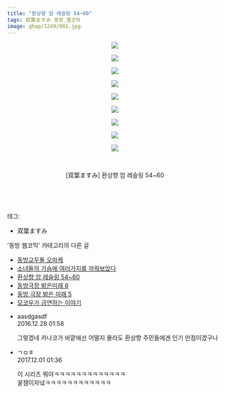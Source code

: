 ```yaml
---
title: "환상향 암 레슬링 54~60"
tags: 双葉ますみ 동방_웹코믹
image: ghap/1249/001.jpg
---
```

<div class="article">
<p style="text-align: center; clear: none; float: none;"><img src="{{ site.nasurl }}/ghap/1249/001.jpg"/></p>
<p style="text-align: center; clear: none; float: none;"><img src="{{ site.nasurl }}/ghap/1249/002.jpg"/></p>
<p style="text-align: center; clear: none; float: none;"><img src="{{ site.nasurl }}/ghap/1249/003.jpg"/></p>
<p style="text-align: center; clear: none; float: none;"><img src="{{ site.nasurl }}/ghap/1249/004.jpg"/></p>
<p style="text-align: center; clear: none; float: none;"><img src="{{ site.nasurl }}/ghap/1249/005.jpg"/></p>
<p style="text-align: center; clear: none; float: none;"><img src="{{ site.nasurl }}/ghap/1249/006.jpg"/></p>
<p style="text-align: center; clear: none; float: none;"><img src="{{ site.nasurl }}/ghap/1249/007.jpg"/></p>
<p style="text-align: center; clear: none; float: none;"><img src="{{ site.nasurl }}/ghap/1249/008.jpg"/></p>
<p style="text-align: center; clear: none; float: none;"><img src="{{ site.nasurl }}/ghap/1249/009.jpg"/></p>
<p style="text-align: center; clear: none; float: none;"><br/></p>
<p style="text-align: center; clear: none; float: none;">[双葉ますみ] 환상향 암 레슬링 54~60</p>
<p style="text-align: center; clear: none; float: none;"><br/></p>
<p><br/></p>
</div><div class="tagTrail">
<p>태그: </p>
<ul>
<li>双葉ますみ</li>
</ul>
</div><div class="another">
<p>'동방 웹코믹' 카테고리의 다른 글</p>
<ul>
<li><a href="/2016-07-31-ghap_1261">동방교두돌 오마케</a></li>
<li><a href="/2016-07-31-ghap_1258">소녀들의 가슴에 여러가지를 끼워보았다</a></li>
<li><a href="/2016-07-30-ghap_1249">환상향 암 레슬링 54~60</a></li>
<li><a href="/2016-07-30-ghap_1246">동방극장 밝은미래 6</a></li>
<li><a href="/2016-07-30-ghap_1233">동방 극장 밝은 미래 5</a></li>
<li><a href="/2016-07-29-ghap_1205">모코우가 금연하는 이야기</a></li>
</ul>
</div><div class="cb_module cb_fluid">
<div class="cb_wrt cb_profile">
<div class="comment">
<ul>
<li class="cb_thumb_off" id="comment14878439">
<div class="cb_comment_area">
<div class="cb_info_area">
<div class="cb_section">
<span class="cb_nick_name">aasdgasdf</span>
</div>
<div class="cb_section">
<span class="cb_date">2016.12.28 01:58 </span>
</div>
</div>
<div class="cb_dsc_comment">
<p class="cb_dsc">
											그렇겠네 카나코가 바깥에선 어떨지 몰라도 환상향 주민들에겐 인기 만점이겠구나
										</p>
</div>
</div></li>
<li class="cb_thumb_off" id="comment15141867">
<div class="cb_comment_area">
<div class="cb_info_area">
<div class="cb_section">
<span class="cb_nick_name">ㄱㅁㅎ</span>
</div>
<div class="cb_section">
<span class="cb_date">2017.12.01 01:36 </span>
</div>
</div>
<div class="cb_dsc_comment">
<p class="cb_dsc">
											이 시리즈 뭐야ㅋㅋㅋㅋㅋㅋㅋㅋㅋㅋㅋㅋㅋ<br/>
꿀잼이자넠ㅋㅋㅋㅋㅋㅋㅋㅋㅋㅋㅋㅋ
										</p>
</div>
</div></li>
</ul>
</div>
</div><!-- commentList close -->
</div>
<br/>
<p id="refer"></p>
<br/>
